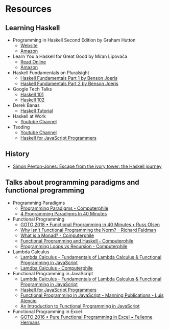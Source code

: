 # Resources

## Learning Haskell
- Programming in Haskell Second Edition by Graham Hutton
    - [Website](http://www.cs.nott.ac.uk/~pszgmh/pih.html)
    - [Amazon](https://www.amazon.com/Programming-Haskell-Graham-Hutton/dp/1316626229)
- Learn You a Haskell for Great Good by Miran Lipovača
    - [Read Online](http://learnyouahaskell.com/chapters)
    - [Amazon](https://www.amazon.com/Learn-You-Haskell-Great-Good-ebook/dp/B004VB3V0K/)
- Haskell Fundamentals on Pluralsight
    - [Haskell Fundamentals Part 1 by Benson Joeris](https://app.pluralsight.com/library/courses/haskell-fundamentals-part1/table-of-contents)
    - [Haskell Fundamentals Part 2 by Benson Joeris](https://app.pluralsight.com/library/courses/haskell-fundamentals-part2/table-of-contents)
- Google Tech Talks
    - [Haskell 101](https://www.youtube.com/watch?v=cTN1Qar4HSw&t=2946s)
    - [Haskell 102](https://www.youtube.com/watch?v=Ug9yJnOYR4U)
- Derek Banas
    - [Haskell Tutorial](https://www.youtube.com/watch?v=02_H3LjqMr8&t=597s)
- Haskell at Work
    - [Youtube Channel](https://www.youtube.com/channel/UCUgxpaK7ySR-z6AXA5-uDuw)
- Tsoding
    - [Youtube Channel](https://www.youtube.com/channel/UCEbYhDd6c6vngsF5PQpFVWg)
    - [Haskell for JavaScript Programmers](https://youtu.be/pUN3algpvMs)

## History
- [Simon Peyton-Jones: Escape from the ivory tower: the Haskell journey](https://www.youtube.com/watch?v=re96UgMk6GQ)

## Talks about programming paradigms and functional programming

- Programming Paradigms
    - [Programming Paradigms - Computerphile](https://www.youtube.com/watch?v=sqV3pL5x8PI)
    - [4 Programming Paradigms In 40 Minutes](https://www.youtube.com/watch?v=cgVVZMfLjEI)
- Functional Programming
    - [GOTO 2018 • Functional Programming in 40 Minutes • Russ Olsen](https://www.youtube.com/watch?v=0if71HOyVjY)
    - [Why Isn't Functional Programming the Norm? – Richard Feldman](https://www.youtube.com/watch?v=QyJZzq0v7Z4)
    - [What is a Monad? - Computerphile](https://www.youtube.com/watch?v=t1e8gqXLbsU)
    - [Functional Programming and Haskell - Computerphile](https://www.youtube.com/watch?v=LnX3B9oaKzw)
    - [Programming Loops vs Recursion - Computerphile](https://www.youtube.com/watch?v=HXNhEYqFo0o)
- Lambda Calculus
    - [Lambda Calculus - Fundamentals of Lambda Calculus & Functional Programming in JavaScript](https://youtu.be/3VQ382QG-y4)
    - [Lamdba Calculus - Computerphile](https://www.youtube.com/watch?v=eis11j_iGMs)
- Functional Programming in JavaScript
    - [Lambda Calculus - Fundamentals of Lambda Calculus & Functional Programming in JavaScript](https://youtu.be/3VQ382QG-y4)
    - [Haskell for JavaScript Programmers](https://youtu.be/pUN3algpvMs)
    - [Functional Programming in JavaScript - Manning Publications - Luis Atencio](https://www.manning.com/books/functional-programming-in-javascript)
    - [An Introduction to Functional Programming in JavaScript](https://flaviocopes.com/javascript-functional-programming/)
- Functional Programming in Excel
    - [GOTO 2016 • Pure Functional Programming in Excel • Felienne Hermans](https://www.youtube.com/watch?v=0yKf8TrLUOw)
